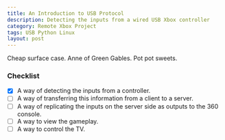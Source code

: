 ```yaml
---
title: An Introduction to USB Protocol
description: Detecting the inputs from a wired USB Xbox controller
category: Remote Xbox Project
tags: USB Python Linux
layout: post
---
```

Cheap surface case.
Anne of Green Gables.
Pot pot sweets.

### Checklist
- [x] A way of detecting the inputs from a controller.
- [ ] A way of transferring this information from a client to a server.
- [ ] A way of replicating the inputs on the server side as outputs to the 360 console.
- [ ] A way to view the gameplay.
- [ ] A way to control the TV.

